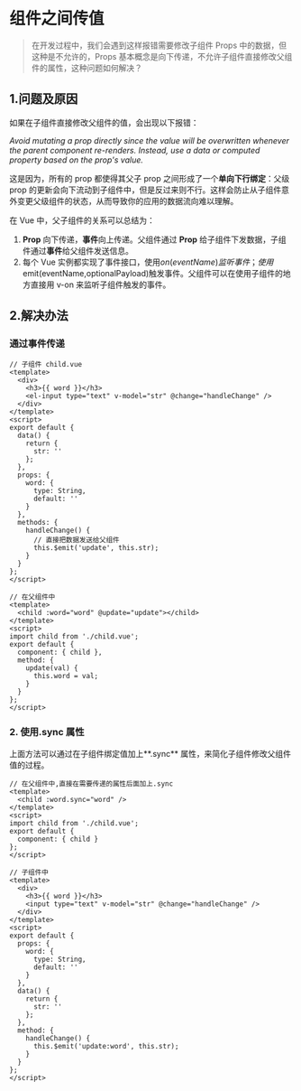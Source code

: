# 组件之间传值

> 在开发过程中，我们会遇到这样报错需要修改子组件 Props 中的数据，但这种是不允许的，Props 基本概念是向下传递，不允许子组件直接修改父组件的属性，这种问题如何解决？

## 1.问题及原因

如果在子组件直接修改父组件的值，会出现以下报错：

_Avoid mutating a prop directly since the value will be overwritten whenever the parent component re-renders. Instead, use a data or computed property based on the prop's value._

这是因为，所有的 prop 都使得其父子 prop 之间形成了一个**单向下行绑定**：父级 prop 的更新会向下流动到子组件中，但是反过来则不行。这样会防止从子组件意外变更父级组件的状态，从而导致你的应用的数据流向难以理解。

在 Vue 中，父子组件的关系可以总结为：

1. **Prop** 向下传递，**事件**向上传递。父组件通过 **Prop** 给子组件下发数据，子组件通过**事件**给父组件发送信息。
2. 每个 Vue 实例都实现了事件接口，使用$on(eventName)监听事件；使用$emit(eventName,optionalPayload)触发事件。父组件可以在使用子组件的地方直接用 v-on 来监听子组件触发的事件。

## 2.解决办法

### 通过事件传递

```vue
// 子组件 child.vue
<template>
  <div>
    <h3>{{ word }}</h3>
    <el-input type="text" v-model="str" @change="handleChange" />
  </div>
</template>
<script>
export default {
  data() {
    return {
      str: ''
    };
  },
  props: {
    word: {
      type: String,
      default: ''
    }
  },
  methods: {
    handleChange() {
      // 直接把数据发送给父组件
      this.$emit('update', this.str);
    }
  }
};
</script>
```

```vue
// 在父组件中
<template>
  <child :word="word" @update="update"></child>
</template>
<script>
import child from './child.vue';
export default {
  component: { child },
  method: {
    update(val) {
      this.word = val;
    }
  }
};
</script>
```

### 2. 使用.sync 属性

上面方法可以通过在子组件绑定值加上**.sync** 属性，来简化子组件修改父组件值的过程。

```vue
// 在父组件中,直接在需要传递的属性后面加上.sync
<template>
  <child :word.sync="word" />
</template>
<script>
import child from './child.vue';
export default {
  component: { child }
};
</script>
```

```vue
// 子组件中
<template>
  <div>
    <h3>{{ word }}</h3>
    <input type="text" v-model="str" @change="handleChange" />
  </div>
</template>
<script>
export default {
  props: {
    word: {
      type: String,
      default: ''
    }
  },
  data() {
    return {
      str: ''
    };
  },
  method: {
    handleChange() {
      this.$emit('update:word', this.str);
    }
  }
};
</script>
```
